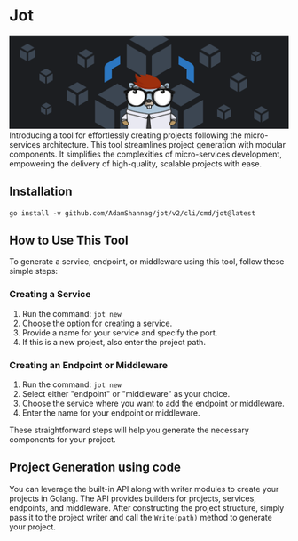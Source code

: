 # Jot

<img alt="jot" src="assets/jot.png" />
Introducing a tool for effortlessly creating projects following the micro-services architecture. This tool streamlines project generation with modular components. It simplifies the complexities of micro-services development, empowering the delivery of high-quality, scalable projects with ease.

## Installation

```
go install -v github.com/AdamShannag/jot/v2/cli/cmd/jot@latest
```

## How to Use This Tool

To generate a service, endpoint, or middleware using this tool, follow these simple steps:

### Creating a Service

1. Run the command: `jot new`
2. Choose the option for creating a service.
3. Provide a name for your service and specify the port.
4. If this is a new project, also enter the project path.

### Creating an Endpoint or Middleware

1. Run the command: `jot new`
2. Select either "endpoint" or "middleware" as your choice.
3. Choose the service where you want to add the endpoint or middleware.
4. Enter the name for your endpoint or middleware.

These straightforward steps will help you generate the necessary components for your project.

## Project Generation using code

You can leverage the built-in API along with writer modules to create your projects in Golang. The API provides builders for projects, services, endpoints, and middleware. After constructing the project structure, simply pass it to the project writer and call the `Write(path)` method to generate your project.
